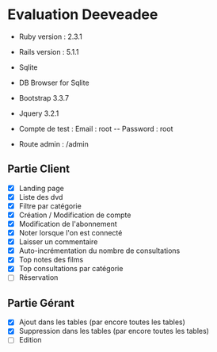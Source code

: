 # Evaluation Deeveadee

* Ruby version : 2.3.1
* Rails version : 5.1.1
* Sqlite 
* DB Browser for Sqlite
* Bootstrap 3.3.7
* Jquery 3.2.1

* Compte de test : Email : root -- Password : root
* Route admin : /admin

## Partie Client
* [x] Landing page
* [x] Liste des dvd
* [x] Filtre par catégorie
* [x] Création / Modification de compte
* [x] Modification de l'abonnement
* [x] Noter lorsque l'on est connecté
* [x] Laisser un commentaire
* [x] Auto-incrémentation du nombre de consultations
* [x] Top notes des films
* [x] Top consultations par catégorie
* [ ] Réservation 

## Partie Gérant
* [x] Ajout dans les tables (par encore toutes les tables)
* [x] Suppression dans les tables (par encore toutes les tables)
* [ ] Edition 
